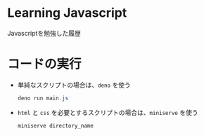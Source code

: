 # Learning Javascript

Javascriptを勉強した履歴

# コードの実行

* 単純なスクリプトの場合は、`deno` を使う
    ```powershell
    deno run main.js
    ```

* `html` と `css` を必要とするスクリプトの場合は、`miniserve` を使う 

    ```powershell
    miniserve directory_name
    ```

